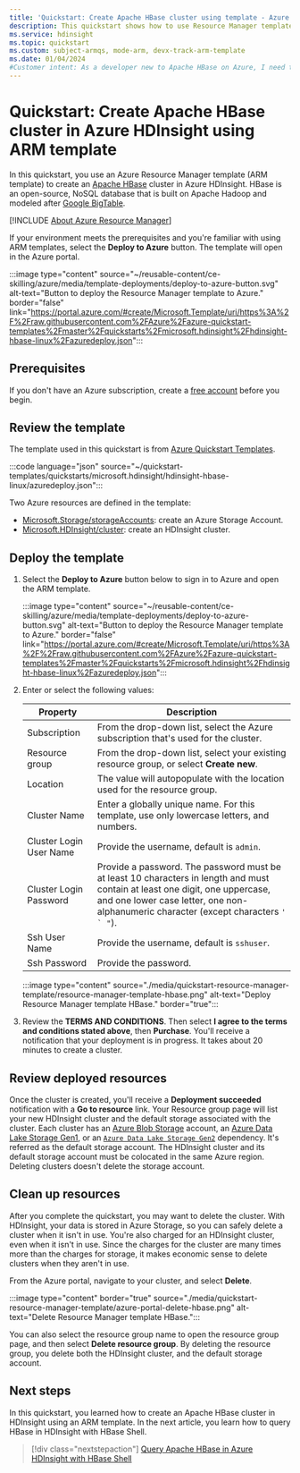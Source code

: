 ```yaml
---
title: 'Quickstart: Create Apache HBase cluster using template - Azure HDInsight'
description: This quickstart shows how to use Resource Manager template to create an Apache HBase cluster in Azure HDInsight.
ms.service: hdinsight
ms.topic: quickstart
ms.custom: subject-armqs, mode-arm, devx-track-arm-template
ms.date: 01/04/2024
#Customer intent: As a developer new to Apache HBase on Azure, I need to see how to create an HBase cluster.
---
```


# Quickstart: Create Apache HBase cluster in Azure HDInsight using ARM template

In this quickstart, you use an Azure Resource Manager template (ARM template) to create an [Apache HBase](./apache-hbase-overview.md) cluster in Azure HDInsight. HBase is an open-source, NoSQL database that is built on Apache Hadoop and modeled after [Google BigTable](https://cloud.google.com/bigtable/).

[!INCLUDE [About Azure Resource Manager](../../../includes/resource-manager-quickstart-introduction.md)]

If your environment meets the prerequisites and you're familiar with using ARM templates, select the **Deploy to Azure** button. The template will open in the Azure portal.

:::image type="content" source="~/reusable-content/ce-skilling/azure/media/template-deployments/deploy-to-azure-button.svg" alt-text="Button to deploy the Resource Manager template to Azure." border="false" link="https://portal.azure.com/#create/Microsoft.Template/uri/https%3A%2F%2Fraw.githubusercontent.com%2FAzure%2Fazure-quickstart-templates%2Fmaster%2Fquickstarts%2Fmicrosoft.hdinsight%2Fhdinsight-hbase-linux%2Fazuredeploy.json":::

## Prerequisites

If you don't have an Azure subscription, create a [free account](https://azure.microsoft.com/free/?WT.mc_id=A261C142F) before you begin.

## Review the template

The template used in this quickstart is from [Azure Quickstart Templates](https://azure.microsoft.com/resources/templates/hdinsight-hbase-linux/).

:::code language="json" source="~/quickstart-templates/quickstarts/microsoft.hdinsight/hdinsight-hbase-linux/azuredeploy.json":::

Two Azure resources are defined in the template:

* [Microsoft.Storage/storageAccounts](/azure/templates/microsoft.storage/storageaccounts): create an Azure Storage Account.
* [Microsoft.HDInsight/cluster](/azure/templates/microsoft.hdinsight/clusters): create an HDInsight cluster.

## Deploy the template

1. Select the **Deploy to Azure** button below to sign in to Azure and open the ARM template.

    :::image type="content" source="~/reusable-content/ce-skilling/azure/media/template-deployments/deploy-to-azure-button.svg" alt-text="Button to deploy the Resource Manager template to Azure." border="false" link="https://portal.azure.com/#create/Microsoft.Template/uri/https%3A%2F%2Fraw.githubusercontent.com%2FAzure%2Fazure-quickstart-templates%2Fmaster%2Fquickstarts%2Fmicrosoft.hdinsight%2Fhdinsight-hbase-linux%2Fazuredeploy.json":::

1. Enter or select the following values:

    |Property |Description |
    |---|---|
    |Subscription|From the drop-down list, select the Azure subscription that's used for the cluster.|
    |Resource group|From the drop-down list, select your existing resource group, or select **Create new**.|
    |Location|The value will autopopulate with the location used for the resource group.|
    |Cluster Name|Enter a globally unique name. For this template, use only lowercase letters, and numbers.|
    |Cluster Login User Name|Provide the username, default is `admin`.|
    |Cluster Login Password|Provide a password. The password must be at least 10 characters in length and must contain at least one digit, one uppercase, and one lower case letter, one non-alphanumeric character (except characters ```' ` "```). |
    |Ssh User Name|Provide the username, default is `sshuser`.|
    |Ssh Password|Provide the password.|

    :::image type="content" source="./media/quickstart-resource-manager-template/resource-manager-template-hbase.png" alt-text="Deploy Resource Manager template HBase." border="true":::

1. Review the **TERMS AND CONDITIONS**. Then select **I agree to the terms and conditions stated above**, then **Purchase**. You'll receive a notification that your deployment is in progress. It takes about 20 minutes to create a cluster.


## Review deployed resources

Once the cluster is created, you'll receive a **Deployment succeeded** notification with a **Go to resource** link. Your Resource group page will list your new HDInsight cluster and the default storage associated with the cluster. Each cluster has an [Azure Blob Storage](../hdinsight-hadoop-use-blob-storage.md) account, an [Azure Data Lake Storage Gen1](../hdinsight-hadoop-use-data-lake-storage-gen1.md), or an  [`Azure Data Lake Storage Gen2`](../hdinsight-hadoop-use-data-lake-storage-gen2.md) dependency. It's referred as the default storage account. The HDInsight cluster and its default storage account must be colocated in the same Azure region. Deleting clusters doesn't delete the storage account.

## Clean up resources

After you complete the quickstart, you may want to delete the cluster. With HDInsight, your data is stored in Azure Storage, so you can safely delete a cluster when it isn't in use. You're also charged for an HDInsight cluster, even when it isn't in use. Since the charges for the cluster are many times more than the charges for storage, it makes economic sense to delete clusters when they aren't in use.

From the Azure portal, navigate to your cluster, and select **Delete**.

:::image type="content" border="true" source="./media/quickstart-resource-manager-template/azure-portal-delete-hbase.png" alt-text="Delete Resource Manager template HBase.":::

You can also select the resource group name to open the resource group page, and then select **Delete resource group**. By deleting the resource group, you delete both the HDInsight cluster, and the default storage account.

## Next steps

In this quickstart, you learned how to create an Apache HBase cluster in HDInsight using an ARM template. In the next article, you learn how to query HBase in HDInsight with HBase Shell.

> [!div class="nextstepaction"]
> [Query Apache HBase in Azure HDInsight with HBase Shell](./query-hbase-with-hbase-shell.md)
